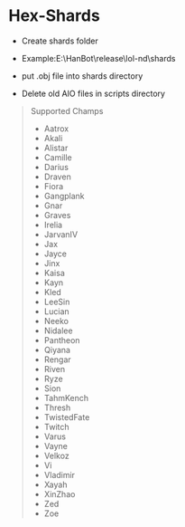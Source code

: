# Hex-Shards
* Create shards folder

* Example:E:\HanBot\release\lol-nd\shards

* put .obj file into shards directory

* Delete old AIO files in scripts directory

> Supported Champs
> * Aatrox
> * Akali
> * Alistar
> * Camille
> * Darius
> * Draven
> * Fiora
> * Gangplank
> * Gnar
> * Graves
> * Irelia
> * JarvanIV
> * Jax
> * Jayce
> * Jinx
> * Kaisa
> * Kayn
> * Kled
> * LeeSin
> * Lucian
> * Neeko
> * Nidalee
> * Pantheon
> * Qiyana
> * Rengar
> * Riven
> * Ryze
> * Sion
> * TahmKench
> * Thresh
> * TwistedFate
> * Twitch
> * Varus
> * Vayne
> * Velkoz
> * Vi
> * Vladimir
> * Xayah
> * XinZhao
> * Zed
> * Zoe
